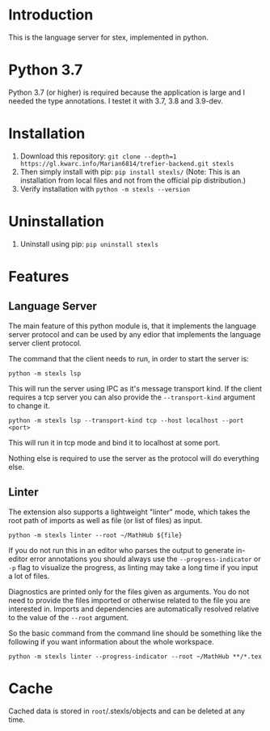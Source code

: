 # Introduction

This is the language server for stex, implemented in python.

# Python 3.7

Python 3.7 (or higher) is required because the application is large and I needed the type annotations.
I testet it with 3.7, 3.8 and 3.9-dev.

# Installation

1. Download this repository: `git clone --depth=1 https://gl.kwarc.info/Marian6814/trefier-backend.git stexls`
2. Then simply install with pip: `pip install stexls/` (Note: This is an installation from local files and not from the official pip distribution.)
3. Verify installation with `python -m stexls --version`

# Uninstallation

1. Uninstall using pip: `pip uninstall stexls`

# Features

## Language Server

The main feature of this python module is, that it implements the language server protocol
and can be used by any edior that implements the language server client protocol.

The command that the client needs to run, in order to start the server is:

`python -m stexls lsp`


This will run the server using IPC as it's message transport kind.
If the client requires a tcp server you can also provide the `--transport-kind` argument to change it.

`python -m stexls lsp --transport-kind tcp --host localhost --port <port>`


This will run it in tcp mode and bind it to localhost at some port.


Nothing else is required to use the server as the protocol will do everything else.


## Linter


The extension also supports a lightweight "linter" mode, which takes
the root path of imports as well as file (or list of files) as input.

`python -m stexls linter --root ~/MathHub ${file}`


If you do not run this in an editor who parses the output to generate
in-editor error annotations you should always use the `--progress-indicator` or `-p`
flag to visualize the progress, as linting may take a long time if you input a lot of files.


Diagnostics are printed only for the files given as arguments.
You do not need to provide the files imported or otherwise related to the file you are interested in.
Imports and dependencies are automatically resolved relative to the value of the `--root` argument.


So the basic command from the command line should be something like the following if you want information
about the whole workspace.

`python -m stexls linter --progress-indicator --root ~/MathHub **/*.tex`


# Cache


Cached data is stored in `root`/.stexls/objects and can be deleted
at any time.

